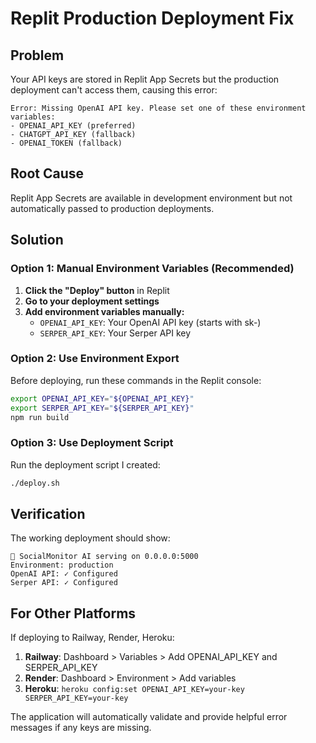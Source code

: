 # Replit Production Deployment Fix

## Problem
Your API keys are stored in Replit App Secrets but the production deployment can't access them, causing this error:
```
Error: Missing OpenAI API key. Please set one of these environment variables:
- OPENAI_API_KEY (preferred)
- CHATGPT_API_KEY (fallback)  
- OPENAI_TOKEN (fallback)
```

## Root Cause
Replit App Secrets are available in development environment but not automatically passed to production deployments.

## Solution

### Option 1: Manual Environment Variables (Recommended)
1. **Click the "Deploy" button** in Replit
2. **Go to your deployment settings**
3. **Add environment variables manually:**
   - `OPENAI_API_KEY`: Your OpenAI API key (starts with sk-)
   - `SERPER_API_KEY`: Your Serper API key

### Option 2: Use Environment Export
Before deploying, run these commands in the Replit console:
```bash
export OPENAI_API_KEY="${OPENAI_API_KEY}"
export SERPER_API_KEY="${SERPER_API_KEY}"
npm run build
```

### Option 3: Use Deployment Script
Run the deployment script I created:
```bash
./deploy.sh
```

## Verification
The working deployment should show:
```
🚀 SocialMonitor AI serving on 0.0.0.0:5000
Environment: production
OpenAI API: ✓ Configured
Serper API: ✓ Configured
```

## For Other Platforms
If deploying to Railway, Render, Heroku:
1. **Railway**: Dashboard > Variables > Add OPENAI_API_KEY and SERPER_API_KEY
2. **Render**: Dashboard > Environment > Add variables
3. **Heroku**: `heroku config:set OPENAI_API_KEY=your-key SERPER_API_KEY=your-key`

The application will automatically validate and provide helpful error messages if any keys are missing.